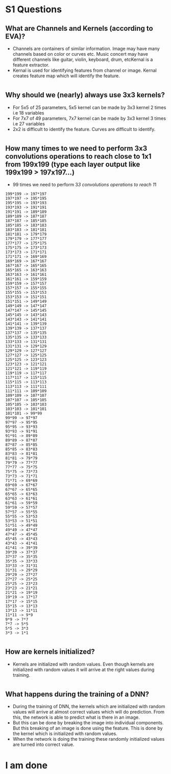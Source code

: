 # S1 Questions

## What are Channels and Kernels (according to EVA)?
* Channels are containers of similar information. Image may have many channels based on color or curves etc. Music concert may have different channels like guitar, violin, keyboard, drum, etcKernal is a feature extractor. 
* Kernal is used for identifying features from channel or image. Kernal creates feature map which will identify the feature.
#

## Why should we (nearly) always use 3x3 kernels?
* For 5x5 of 25 parameters, 5x5 kernel can be made by 3x3 kernel 2 times i.e 18 variables
* For 7x7 of 49 parameters, 7x7 kernel can be made by 3x3 kernel 3 times i.e 27 variables
* 2x2 is difficult to identify the feature. Curves are difficult to identify.
#

## How many times to we need to perform 3x3 convolutions operations to reach close to 1x1 from 199x199 (type each layer output like 199x199 > 197x197...)
* 99 times we need to perform 3*3 convolutions operations to reach 1*1
```
199*199 -> 197*197
197*197 -> 195*195
195*195 -> 193*193
193*193 -> 191*191
191*191 -> 189*189
189*189 -> 187*187
187*187 -> 185*185
185*185 -> 183*183
183*183 -> 181*181
181*181 -> 179*179
179*179 -> 177*177
177*177 -> 175*175
175*175 -> 173*173
173*173 -> 171*171
171*171 -> 169*169
169*169 -> 167*167
167*167 -> 165*165
165*165 -> 163*163
163*163 -> 161*161
161*161 -> 159*159
159*159 -> 157*157
157*157 -> 155*155
155*155 -> 153*153
153*153 -> 151*151
151*151 -> 149*149
149*149 -> 147*147
147*147 -> 145*145
145*145 -> 143*143
143*143 -> 141*141
141*141 -> 139*139
139*139 -> 137*137
137*137 -> 135*135
135*135 -> 133*133
133*133 -> 131*131
131*131 -> 129*129
129*129 -> 127*127
127*127 -> 125*125
125*125 -> 123*123
123*123 -> 121*121
121*121 -> 119*119
119*119 -> 117*117
117*117 -> 115*115
115*115 -> 113*113
113*113 -> 111*111
111*111 -> 109*109
109*109 -> 107*107
107*107 -> 105*105
105*105 -> 103*103
103*103 -> 101*101
101*101 -> 99*99
99*99 -> 97*97
97*97 -> 95*95
95*95 -> 93*93
93*93 -> 91*91
91*91 -> 89*89
89*89 -> 87*87
87*87 -> 85*85
85*85 -> 83*83
83*83 -> 81*81
81*81 -> 79*79
79*79 -> 77*77
77*77 -> 75*75
75*75 -> 73*73
73*73 -> 71*71
71*71 -> 69*69
69*69 -> 67*67
67*67 -> 65*65
65*65 -> 63*63
63*63 -> 61*61
61*61 -> 59*59
59*59 -> 57*57
57*57 -> 55*55
55*55 -> 53*53
53*53 -> 51*51
51*51 -> 49*49
49*49 -> 47*47
47*47 -> 45*45
45*45 -> 43*43
43*43 -> 41*41
41*41 -> 39*39
39*39 -> 37*37
37*37 -> 35*35
35*35 -> 33*33
33*33 -> 31*31
31*31 -> 29*29
29*29 -> 27*27
27*27 -> 25*25
25*25 -> 23*23
23*23 -> 21*21
21*21 -> 19*19
19*19 -> 17*17
17*17 -> 15*15
15*15 -> 13*13
13*13 -> 11*11
11*11 -> 9*9
9*9 -> 7*7
7*7 -> 5*5
5*5 -> 3*3
3*3 -> 1*1
```
#

## How are kernels initialized? 
* Kernels are initialized with random values. Even though kernels are initialized with random values it will arrive at the right values during training.
#

## What happens during the training of a DNN?
* During the training of DNN, the kernels which are initialized with random values will arrive at almost correct values which will do prediction. From this, the network is able to predict what is there in an image.
* But this can be done by breaking the image into individual components. But this breaking of an image is done using the feature. This is done by the kernel which is initialized with random values.
* When the network is doing the training these randomly initialized values are turned into correct value.

#

# I am done